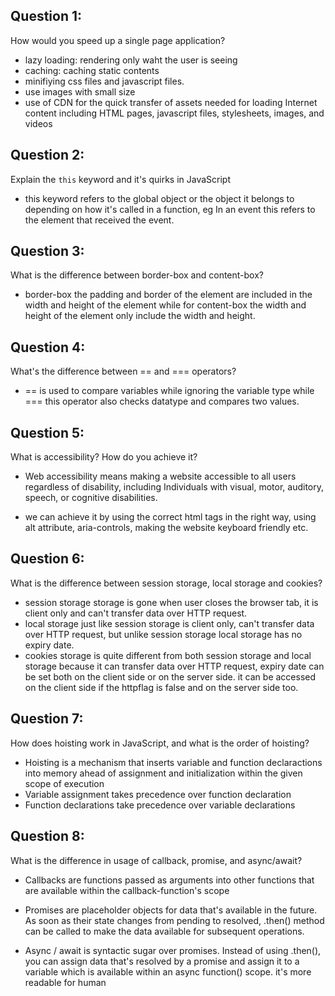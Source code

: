 ## **Question 1:**

How would you speed up a single page application?
- lazy loading: rendering only waht the user is seeing
- caching: caching static contents
- minifiying css files and javascript files.
- use images with small size
- use of CDN for the quick transfer of assets needed for loading Internet content including HTML pages, javascript files, stylesheets, images, and videos

## **Question 2:**

Explain the `this` keyword and it's quirks in JavaScript
- this keyword refers to the global object or the object it belongs to depending on how it's called in a function, eg In an event this refers to the element that received the event.

## **Question 3:**

What is the difference between border-box and content-box?
- border-box the padding and border of the element are included in the width and height of the element while for content-box the width and height of the element only include the width and height.

## **Question 4:**

What's the difference between == and === operators?
- == is used to compare variables while ignoring the variable type while
=== this operator also checks datatype and compares two values.

## **Question 5:**

What is accessibility? How do you achieve it?
- Web accessibility means making a website accessible to all users regardless of disability, including Individuals with visual, motor, auditory, speech, or cognitive disabilities.

- we can achieve it by using the correct html tags in the right way, using alt attribute, aria-controls, making the website keyboard friendly etc.

## **Question 6:**

What is the difference between session storage, local storage and cookies?
- session storage storage is gone when user closes the browser tab, it is client only and can't transfer data over HTTP request.
- local storage just like session storage is client only, can't transfer data over HTTP request, but unlike session storage local storage has no expiry date.
- cookies storage is quite different from both session storage and local storage because it can transfer data over HTTP request, expiry date can be set both on the client side or on the server side. it can be accessed on the client side if the httpflag is false and on the server side too.

## **Question 7:**

How does hoisting work in JavaScript, and what is the order of hoisting?
- Hoisting is a mechanism that inserts variable and function declaractions into memory ahead of assignment and initialization within the given scope of execution
- Variable assignment takes precedence over function declaration
- Function declarations take precedence over variable declarations

## **Question 8:**

What is the difference in usage of callback, promise, and async/await?
- Callbacks are functions passed as arguments into other functions that are available within the callback-function's scope

- Promises are placeholder objects for data that's available in the future. As soon as their state changes from pending to resolved, .then() method can be called to make the data available for subsequent operations.

- Async / await is syntactic sugar over promises. Instead of using .then(), you can assign data that's resolved by a promise and assign it to a variable which is available within an async function() scope. it's more readable for human